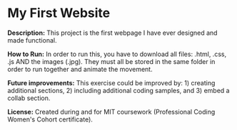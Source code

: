 # My First Website

**Description:** This project is the first webpage I have ever designed and made functional. 

**How to Run:** In order to run this, you have to download all files: .html, .css, .js AND the images (.jpg). They must all be stored in the same folder in order to run together and animate the movement. 

**Future improvements:** This exercise could be improved by: 1) creating additional sections, 2) including additional coding samples, and 3) embed a collab section. 

**License:** Created during and for MIT coursework (Professional Coding Women's Cohort certificate). 

